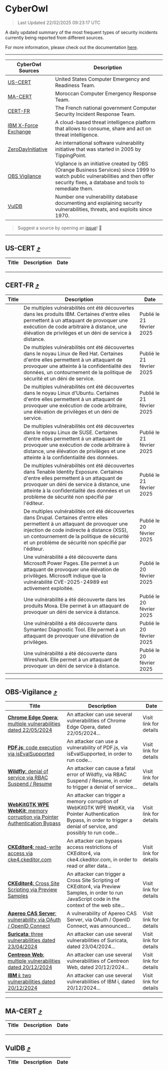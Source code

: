 
 <div id='top'></div>

# CyberOwl

 > Last Updated 22/02/2025 09:23:17 UTC
 
 A daily updated summary of the most frequent types of security incidents currently being reported from different sources.
 
 For more information, please check out the documentation [here](./docs/README.md).
 
 ---
 |CyberOwl Sources|Description|
 |---|---|
 |[US-CERT](#us-cert-arrow_heading_up)|United States Computer Emergency and Readiness Team.|
 |[MA-CERT](#ma-cert-arrow_heading_up)|Moroccan Computer Emergency Response Team.|
 |[CERT-FR](#cert-fr-arrow_heading_up)|The French national government Computer Security Incident Response Team.|
 |[IBM X-Force Exchange](#ibmcloud-arrow_heading_up)|A cloud-based threat intelligence platform that allows to consume, share and act on threat intelligence.|
 |[ZeroDayInitiative](#zerodayinitiative-arrow_heading_up)|An international software vulnerability initiative that was started in 2005 by TippingPoint.|
 |[OBS Vigilance](#obs-vigilance-arrow_heading_up)|Vigilance is an initiative created by OBS (Orange Business Services) since 1999 to watch public vulnerabilities and then offer security fixes, a database and tools to remediate them.|
 |[VulDB](#vuldb-arrow_heading_up)|Number one vulnerability database documenting and explaining security vulnerabilities, threats, and exploits since 1970.|
 
 > Suggest a source by opening an [issue](https://github.com/karimhabush/cyberowl/issues)! :raised_hands:
 ---

## US-CERT [:arrow_heading_up:](#cyberowl)

 |Title|Description|Date|
 |---|---|---|
 
 ---

## CERT-FR [:arrow_heading_up:](#cyberowl)

 |Title|Description|Date|
 |---|---|---|
 |[](https://www.cert.ssi.gouv.fr/avis/CERTFR-2025-AVI-0154/)|De multiples vulnérabilités ont été découvertes dans les produits IBM. Certaines d'entre elles permettent à un attaquant de provoquer une exécution de code arbitraire à distance, une élévation de privilèges et un déni de service à distance.|Publié le 21 février 2025|
 |[](https://www.cert.ssi.gouv.fr/avis/CERTFR-2025-AVI-0153/)|De multiples vulnérabilités ont été découvertes dans le noyau Linux de Red Hat. Certaines d'entre elles permettent à un attaquant de provoquer une atteinte à la confidentialité des données, un contournement de la politique de sécurité et un déni de service.|Publié le 21 février 2025|
 |[](https://www.cert.ssi.gouv.fr/avis/CERTFR-2025-AVI-0152/)|De multiples vulnérabilités ont été découvertes dans le noyau Linux d'Ubuntu. Certaines d'entre elles permettent à un attaquant de provoquer une exécution de code arbitraire, une élévation de privilèges et un déni de service.|Publié le 21 février 2025|
 |[](https://www.cert.ssi.gouv.fr/avis/CERTFR-2025-AVI-0151/)|De multiples vulnérabilités ont été découvertes dans le noyau Linux de SUSE. Certaines d'entre elles permettent à un attaquant de provoquer une exécution de code arbitraire à distance, une élévation de privilèges et une atteinte à la confidentialité des données.|Publié le 21 février 2025|
 |[](https://www.cert.ssi.gouv.fr/avis/CERTFR-2025-AVI-0150/)|De multiples vulnérabilités ont été découvertes dans Tenable Identity Exposure. Certaines d'entre elles permettent à un attaquant de provoquer un déni de service à distance, une atteinte à la confidentialité des données et un problème de sécurité non spécifié par l'éditeur.|Publié le 21 février 2025|
 |[](https://www.cert.ssi.gouv.fr/avis/CERTFR-2025-AVI-0149/)|De multiples vulnérabilités ont été découvertes dans Drupal. Certaines d'entre elles permettent à un attaquant de provoquer une injection de code indirecte à distance (XSS), un contournement de la politique de sécurité et un problème de sécurité non spécifié par l'éditeur.|Publié le 20 février 2025|
 |[](https://www.cert.ssi.gouv.fr/avis/CERTFR-2025-AVI-0148/)|Une vulnérabilité a été découverte dans Microsoft Power Pages. Elle permet à un attaquant de provoquer une élévation de privilèges. Microsoft indique que la vulnérabilité CVE-2025-24989 est activement exploitée.|Publié le 20 février 2025|
 |[](https://www.cert.ssi.gouv.fr/avis/CERTFR-2025-AVI-0147/)|Une vulnérabilité a été découverte dans les produits Moxa. Elle permet à un attaquant de provoquer un déni de service à distance.|Publié le 20 février 2025|
 |[](https://www.cert.ssi.gouv.fr/avis/CERTFR-2025-AVI-0146/)|Une vulnérabilité a été découverte dans Symantec Diagnostic Tool. Elle permet à un attaquant de provoquer une élévation de privilèges.|Publié le 20 février 2025|
 |[](https://www.cert.ssi.gouv.fr/avis/CERTFR-2025-AVI-0145/)|Une vulnérabilité a été découverte dans Wireshark. Elle permet à un attaquant de provoquer un déni de service à distance.|Publié le 20 février 2025|
 
 ---

## OBS-Vigilance [:arrow_heading_up:](#cyberowl)

 |Title|Description|Date|
 |---|---|---|
 |[<a href="https://vigilance.fr/vulnerability/Chrome-Edge-Opera-multiple-vulnerabilities-dated-22-05-2024-44361" class="noirorange"><b>Chrome  Edge  Opera</b>: multiple vulnerabilities dated 22/05/2024</a>](https://vigilance.fr/vulnerability/Chrome-Edge-Opera-multiple-vulnerabilities-dated-22-05-2024-44361)|An attacker can use several vulnerabilities of Chrome  Edge  Opera, dated 22/05/2024...|Visit link for details|
 |[<a href="https://vigilance.fr/vulnerability/PDF-js-code-execution-via-isEvalSupported-44360" class="noirorange"><b>PDF.js</b>: code execution via isEvalSupported</a>](https://vigilance.fr/vulnerability/PDF-js-code-execution-via-isEvalSupported-44360)|An attacker can use a vulnerability of PDF.js, via isEvalSupported, in order to run code...|Visit link for details|
 |[<a href="https://vigilance.fr/vulnerability/Wildfly-denial-of-service-via-RBAC-Suspend-Resume-46305" class="noirorange"><b>Wildfly</b>: denial of service via RBAC Suspend / Resume</a>](https://vigilance.fr/vulnerability/Wildfly-denial-of-service-via-RBAC-Suspend-Resume-46305)|An attacker can cause a fatal error of Wildfly, via RBAC Suspend / Resume, in order to trigger a denial of service...|Visit link for details|
 |[<a href="https://vigilance.fr/vulnerability/WebKitGTK-WPE-WebKit-memory-corruption-via-Pointer-Authentication-Bypass-44351" class="noirorange"><b>WebKitGTK  WPE WebKit</b>: memory corruption via Pointer Authentication Bypass</a>](https://vigilance.fr/vulnerability/WebKitGTK-WPE-WebKit-memory-corruption-via-Pointer-Authentication-Bypass-44351)|An attacker can trigger a memory corruption of WebKitGTK  WPE WebKit, via Pointer Authentication Bypass, in order to trigger a denial of service, and possibly to run code...|Visit link for details|
 |[<a href="https://vigilance.fr/vulnerability/CKEditor4-read-write-access-via-cke4-ckeditor-com-46298" class="noirorange"><b>CKEditor4</b>: read-write access via cke4.ckeditor.com</a>](https://vigilance.fr/vulnerability/CKEditor4-read-write-access-via-cke4-ckeditor-com-46298)|An attacker can bypass access restrictions of CKEditor4, via cke4.ckeditor.com, in order to read or alter data...|Visit link for details|
 |[<a href="https://vigilance.fr/vulnerability/CKEditor4-Cross-Site-Scripting-via-Preview-Samples-46297" class="noirorange"><b>CKEditor4</b>: Cross Site Scripting via Preview Samples</a>](https://vigilance.fr/vulnerability/CKEditor4-Cross-Site-Scripting-via-Preview-Samples-46297)|An attacker can trigger a Cross Site Scripting of CKEditor4, via Preview Samples, in order to run JavaScript code in the context of the web site...|Visit link for details|
 |[<a href="https://vigilance.fr/vulnerability/Apereo-CAS-Server-vulnerability-via-OAuth-OpenID-Connect-44344" class="noirorange"><b>Apereo CAS Server</b>: vulnerability via OAuth / OpenID Connect</a>](https://vigilance.fr/vulnerability/Apereo-CAS-Server-vulnerability-via-OAuth-OpenID-Connect-44344)|A vulnerability of Apereo CAS Server, via OAuth / OpenID Connect, was announced...|Visit link for details|
 |[<a href="https://vigilance.fr/vulnerability/Suricata-three-vulnerabilities-dated-23-04-2024-44343" class="noirorange"><b>Suricata</b>: three vulnerabilities dated 23/04/2024</a>](https://vigilance.fr/vulnerability/Suricata-three-vulnerabilities-dated-23-04-2024-44343)|An attacker can use several vulnerabilities of Suricata, dated 23/04/2024...|Visit link for details|
 |[<a href="https://vigilance.fr/vulnerability/Centreon-Web-multiple-vulnerabilities-dated-20-12-2024-45954" class="noirorange"><b>Centreon Web</b>: multiple vulnerabilities dated 20/12/2024</a>](https://vigilance.fr/vulnerability/Centreon-Web-multiple-vulnerabilities-dated-20-12-2024-45954)|An attacker can use several vulnerabilities of Centreon Web, dated 20/12/2024...|Visit link for details|
 |[<a href="https://vigilance.fr/vulnerability/IBM-i-two-vulnerabilities-dated-20-12-2024-45953" class="noirorange"><b>IBM i</b>: two vulnerabilities dated 20/12/2024</a>](https://vigilance.fr/vulnerability/IBM-i-two-vulnerabilities-dated-20-12-2024-45953)|An attacker can use several vulnerabilities of IBM i, dated 20/12/2024...|Visit link for details|
 
 ---

## MA-CERT [:arrow_heading_up:](#cyberowl)

 |Title|Description|Date|
 |---|---|---|
 
 ---

## VulDB [:arrow_heading_up:](#cyberowl)

 |Title|Description|Date|
 |---|---|---|
 